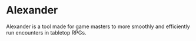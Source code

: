 # Alexander

Alexander is a tool made for game masters to more smoothly and efficiently run encounters in tabletop RPGs. 